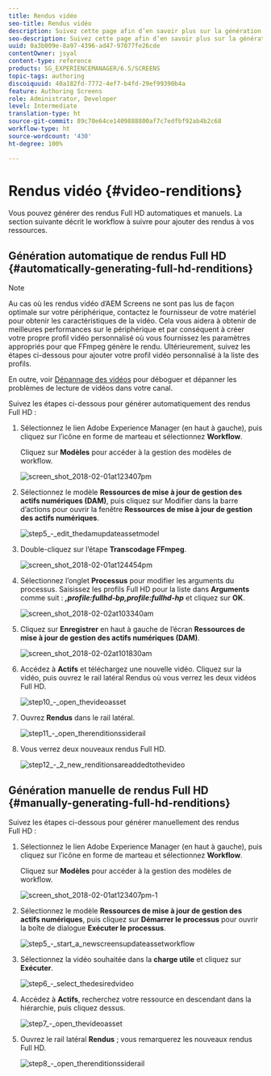 ```yaml
---
title: Rendus vidéo
seo-title: Rendus vidéo
description: Suivez cette page afin d’en savoir plus sur la génération des rendus Full HD pour votre projet Screens.
seo-description: Suivez cette page afin d’en savoir plus sur la génération des rendus Full HD pour votre projet Screens.
uuid: 0a3b009e-8a97-4396-ad47-97077fe26cde
contentOwner: jsyal
content-type: reference
products: SG_EXPERIENCEMANAGER/6.5/SCREENS
topic-tags: authoring
discoiquuid: 40a182fd-7772-4ef7-b4fd-29ef99390b4a
feature: Authoring Screens
role: Administrator, Developer
level: Intermediate
translation-type: ht
source-git-commit: 89c70e64ce1409888800af7c7edfbf92ab4b2c68
workflow-type: ht
source-wordcount: '430'
ht-degree: 100%

---
```



# Rendus vidéo {#video-renditions}

Vous pouvez générer des rendus Full HD automatiques et manuels. La section suivante décrit le workflow à suivre pour ajouter des rendus à vos ressources.

## Génération automatique de rendus Full HD {#automatically-generating-full-hd-renditions}

>[!NOTE]
>
>Au cas où les rendus vidéo d’AEM Screens ne sont pas lus de façon optimale sur votre périphérique, contactez le fournisseur de votre matériel pour obtenir les caractéristiques de la vidéo. Cela vous aidera à obtenir de meilleures performances sur le périphérique et par conséquent à créer votre propre profil vidéo personnalisé où vous fournissez les paramètres appropriés pour que FFmpeg génère le rendu. Ultérieurement, suivez les étapes ci-dessous pour ajouter votre profil vidéo personnalisé à la liste des profils.
>
>En outre, voir [Dépannage des vidéos](troubleshoot-videos.md) pour déboguer et dépanner les problèmes de lecture de vidéos dans votre canal.

Suivez les étapes ci-dessous pour générer automatiquement des rendus Full HD :

1. Sélectionnez le lien Adobe Experience Manager (en haut à gauche), puis cliquez sur l’icône en forme de marteau et sélectionnez **Workflow**.

   Cliquez sur **Modèles** pour accéder à la gestion des modèles de workflow.

   ![screen_shot_2018-02-01at123407pm](assets/screen_shot_2018-02-01at123407pm.png)

1. Sélectionnez le modèle **Ressources de mise à jour de gestion des actifs numériques (DAM)**, puis cliquez sur Modifier dans la barre d’actions pour ouvrir la fenêtre **Ressources de mise à jour de gestion des actifs numériques**.

   ![step5_-_edit_thedamupdateassetmodel](assets/step5_-_edit_thedamupdateassetmodel.png)

1. Double-cliquez sur l’étape **Transcodage FFmpeg**.

   ![screen_shot_2018-02-01at124454pm](assets/screen_shot_2018-02-01at124454pm.png)

1. Sélectionnez l’onglet **Processus** pour modifier les arguments du processus. Saisissez les profils Full HD pour la liste dans **Arguments** comme suit : ***,profile:fullhd-bp,profile:fullhd-hp*** et cliquez sur **OK**.

   ![screen_shot_2018-02-02at103340am](assets/screen_shot_2018-02-02at103340am.png)

1. Cliquez sur **Enregistrer** en haut à gauche de l’écran **Ressources de mise à jour de gestion des actifs numériques (DAM)**.

   ![screen_shot_2018-02-02at101830am](assets/screen_shot_2018-02-02at101830am.png)

1. Accédez à **Actifs** et téléchargez une nouvelle vidéo. Cliquez sur la vidéo, puis ouvrez le rail latéral Rendus où vous verrez les deux vidéos Full HD.

   ![step10_-_open_thevideoasset](assets/step10_-_open_thevideoasset.png)

1. Ouvrez **Rendus** dans le rail latéral.

   ![step11_-_open_therenditionssiderail](assets/step11_-_open_therenditionssiderail.png)

1. Vous verrez deux nouveaux rendus Full HD.

   ![step12_-_2_new_renditionsareaddedtothevideo](assets/step12_-_2_new_renditionsareaddedtothevideo.png)

## Génération manuelle de rendus Full HD {#manually-generating-full-hd-renditions}

Suivez les étapes ci-dessous pour générer manuellement des rendus Full HD :

1. Sélectionnez le lien Adobe Experience Manager (en haut à gauche), puis cliquez sur l’icône en forme de marteau et sélectionnez **Workflow**.

   Cliquez sur **Modèles** pour accéder à la gestion des modèles de workflow.

   ![screen_shot_2018-02-01at123407pm-1](assets/screen_shot_2018-02-01at123407pm-1.png)

1. Sélectionnez le modèle **Ressources de mise à jour de gestion des actifs numériques**, puis cliquez sur **Démarrer le processus** pour ouvrir la boîte de dialogue **Exécuter le processus**.

   ![step5_-_start_a_newscreensupdateassetworkflow](assets/step5_-_start_a_newscreensupdateassetworkflow.png)

1. Sélectionnez la vidéo souhaitée dans la **charge utile** et cliquez sur **Exécuter**.

   ![step6_-_select_thedesiredvideo](assets/step6_-_select_thedesiredvideo.png)

1. Accédez à **Actifs**, recherchez votre ressource en descendant dans la hiérarchie, puis cliquez dessus.

   ![step7_-_open_thevideoasset](assets/step7_-_open_thevideoasset.png)

1. Ouvrez le rail latéral **Rendus** ; vous remarquerez les nouveaux rendus Full HD.

   ![step8_-_open_therenditionssiderail](assets/step8_-_open_therenditionssiderail.png)

